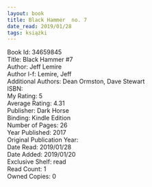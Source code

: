```yaml
---
layout: book
title: Black Hammer  no. 7
date_read: 2019/01/28
tags: książki
---
```


Book Id: 34659845<br />
Title: Black Hammer #7<br />
Author: Jeff Lemire<br />
Author l-f: Lemire, Jeff<br />
Additional Authors: Dean Ormston, Dave    Stewart<br />
ISBN: <br />
My Rating: 5<br />
Average Rating: 4.31<br />
Publisher: Dark Horse<br />
Binding: Kindle Edition<br />
Number of Pages: 26<br />
Year Published: 2017<br />
Original Publication Year: <br />
Date Read: 2019/01/28<br />
Date Added: 2019/01/20<br />
Exclusive Shelf: read<br />
Read Count: 1<br />
Owned Copies: 0<br />


